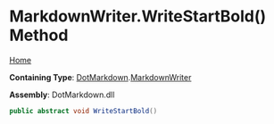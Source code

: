 <a name="_top"></a>

# MarkdownWriter\.WriteStartBold\(\) Method

[Home](../../../README.md#_top)

**Containing Type**: [DotMarkdown](../../README.md#_top)\.[MarkdownWriter](../README.md#_top)

**Assembly**: DotMarkdown\.dll

```csharp
public abstract void WriteStartBold()
```

